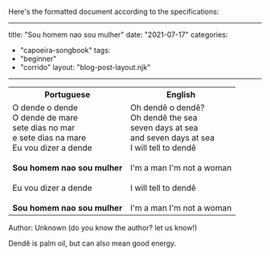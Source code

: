 Here's the formatted document according to the specifications:

---
title: "Sou homem nao sou mulher"
date: "2021-07-17"
categories: 
  - "capoeira-songbook"
tags: 
  - "beginner"
  - "corrido"
layout: "blog-post-layout.njk"
---

<table class="capoeira-table">
    <tr class="header-row">
        <th>Portuguese</th>
        <th>English</th>
    </tr>
    <tr>
        <td>O dende o dende<br>
O dende de mare<br>
sete dias no mar<br>
e sete dias na mare<br>
Eu vou dizer a dende<br>
<br>
<strong>Sou homem nao sou mulher</strong><br>
<br>
Eu vou dizer a dende<br>
<br>
<strong>Sou homem nao sou mulher</strong></td>
        <td>Oh dendê o dendê?<br>
Oh dendê the sea<br>
seven days at sea<br>
and seven days at sea<br>
I will tell to dendê<br>
<br>
I'm a man I'm not a woman<br>
<br>
I will tell to dendê<br>
<br>
I'm a man I'm not a woman</td>
    </tr>
</table>

<figcaption>

Author: Unknown (do you know the author? let us know!)

</figcaption>

Dendê is palm oil, but can also mean good energy.